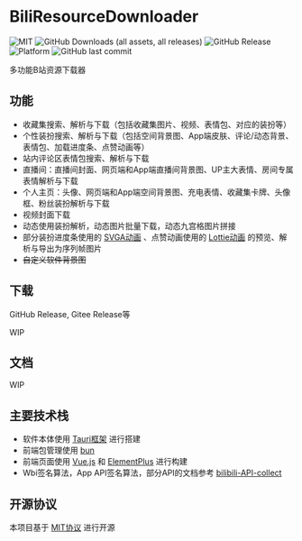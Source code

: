 # BiliResourceDownloader

![MIT](https://img.shields.io/github/license/LightQuanta/BiliResourceDownloader
)
![GitHub Downloads (all assets, all releases)](https://img.shields.io/github/downloads/LightQuanta/BiliResourceDownloader/total)
![GitHub Release](https://img.shields.io/github/v/release/LightQuanta/BiliResourceDownloader)
![Platform](https://img.shields.io/badge/Platform-%20win%20|%20linux%20|%20mac-lightgrey.svg)
![GitHub last commit](https://img.shields.io/github/last-commit/LightQuanta/BiliResourceDownloader)

多功能B站资源下载器

## 功能

- 收藏集搜索、解析与下载（包括收藏集图片、视频、表情包、对应的装扮等）
- 个性装扮搜索、解析与下载（包括空间背景图、App端皮肤、评论/动态背景、表情包、加载进度条、点赞动画等）
- 站内评论区表情包搜索、解析与下载
- 直播间：直播间封面、网页端和App端直播间背景图、UP主大表情、房间专属表情解析与下载
- 个人主页：头像、网页端和App端空间背景图、充电表情、收藏集卡牌、头像框、粉丝装扮解析与下载
- 视频封面下载
- 动态使用装扮解析，动态图片批量下载，动态九宫格图片拼接
- 部分装扮进度条使用的 [SVGA动画](https://svga.dev/) 、点赞动画使用的 [Lottie动画](https://airbnb.io/lottie/#/)
  的预览、解析与导出为序列帧图片
- ~~自定义软件背景图~~

## 下载

GitHub Release, Gitee Release等

WIP

## 文档

WIP

## 主要技术栈

- 软件本体使用 [Tauri框架](https://tauri.app/zh-cn/) 进行搭建
- 前端包管理使用 [bun](https://bun.sh/)
- 前端页面使用 [Vue.js](https://cn.vuejs.org/) 和 [ElementPlus](https://cn.element-plus.org/zh-CN/) 进行构建
- Wbi签名算法，App
  API签名算法，部分API的文档参考 [bilibili-API-collect](https://github.com/SocialSisterYi/bilibili-API-collect)

## 开源协议

本项目基于 [MIT协议](./LICENSE) 进行开源
